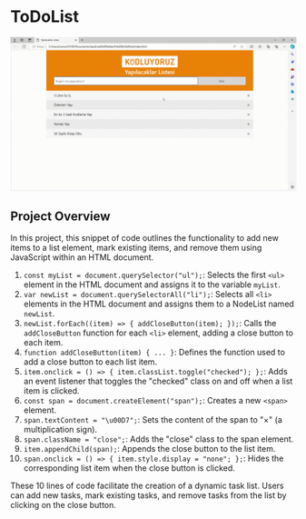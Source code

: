 # ToDoList

![ToDoList](Yapılacaklar.gif)

## Project Overview

In this project, this snippet of code outlines the functionality to add new items to a list element, mark existing items, and remove them using JavaScript within an HTML document.

1. `const myList = document.querySelector("ul");`: Selects the first `<ul>` element in the HTML document and assigns it to the variable `myList`.
2. `var newList = document.querySelectorAll("li");`: Selects all `<li>` elements in the HTML document and assigns them to a NodeList named `newList`.
3. `newList.forEach((item) => { addCloseButton(item); });`: Calls the `addCloseButton` function for each `<li>` element, adding a close button to each item.
4. `function addCloseButton(item) { ... }`: Defines the function used to add a close button to each list item.
5. `item.onclick = () => { item.classList.toggle("checked"); };`: Adds an event listener that toggles the "checked" class on and off when a list item is clicked.
6. `const span = document.createElement("span");`: Creates a new `<span>` element.
7. `span.textContent = "\u00D7";`: Sets the content of the span to "×" (a multiplication sign).
8. `span.className = "close";`: Adds the "close" class to the span element.
9. `item.appendChild(span);`: Appends the close button to the list item.
10. `span.onclick = () => { item.style.display = "none"; };`: Hides the corresponding list item when the close button is clicked.

These 10 lines of code facilitate the creation of a dynamic task list. Users can add new tasks, mark existing tasks, and remove tasks from the list by clicking on the close button.
